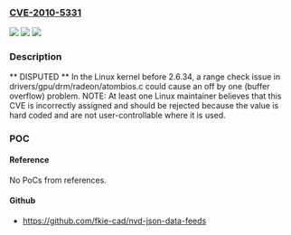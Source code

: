 ### [CVE-2010-5331](https://cve.mitre.org/cgi-bin/cvename.cgi?name=CVE-2010-5331)
![](https://img.shields.io/static/v1?label=Product&message=n%2Fa&color=blue)
![](https://img.shields.io/static/v1?label=Version&message=n%2Fa&color=blue)
![](https://img.shields.io/static/v1?label=Vulnerability&message=n%2Fa&color=brighgreen)

### Description

** DISPUTED ** In the Linux kernel before 2.6.34, a range check issue in drivers/gpu/drm/radeon/atombios.c could cause an off by one (buffer overflow) problem. NOTE: At least one Linux maintainer believes that this CVE is incorrectly assigned and should be rejected because the value is hard coded and are not user-controllable where it is used.

### POC

#### Reference
No PoCs from references.

#### Github
- https://github.com/fkie-cad/nvd-json-data-feeds

